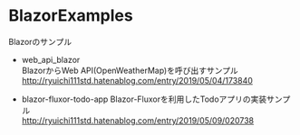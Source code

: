 # BlazorExamples
Blazorのサンプル  

* web_api_blazor  
BlazorからWeb API(OpenWeatherMap)を呼び出すサンプル  
http://ryuichi111std.hatenablog.com/entry/2019/05/04/173840  

* blazor-fluxor-todo-app
Blazor-Fluxorを利用したTodoアプリの実装サンプル  
http://ryuichi111std.hatenablog.com/entry/2019/05/09/020738  
